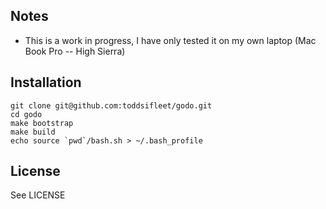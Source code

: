 ## Notes
 * This is a work in progress, I have only tested it on my own laptop (Mac Book Pro -- High Sierra)

## Installation

    git clone git@github.com:toddsifleet/godo.git
    cd godo
    make bootstrap
    make build
    echo source `pwd`/bash.sh > ~/.bash_profile

## License
See LICENSE
